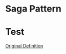 # Saga Pattern
# Test
[Original Definition](https://web.archive.org/web/20160730071315/http://kellabyte.com:80/2012/05/30/clarifying-the-saga-pattern/)
